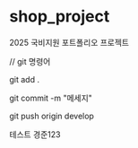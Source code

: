# shop_project
2025 국비지원 포트폴리오 프로젝트

// git 명령어

git add .

git commit -m "메세지"

git push origin develop


테스트 경준123